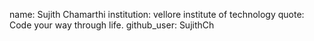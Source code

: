name: Sujith Chamarthi
institution: vellore institute of technology
quote: Code your way through life.
github_user: SujithCh
